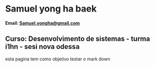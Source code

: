 # Samuel yong ha baek

#### Email: Samuel.yongha@gmail.com

## Curso: Desenvolvimento de sistemas - turma i1hn - sesi nova odessa

esta pagina tem como objetivo testar o mark down



